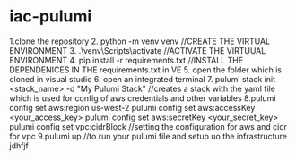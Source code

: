 # iac-pulumi

1.clone the repository 
2. python -m venv venv //CREATE THE VIRTUAL ENVIRONMENT 
3. .\venv\Scripts\activate //ACTIVATE THE VIRTUUAL ENVIRONMENT 
4. pip install -r requirements.txt //INSTALL THE DEPENDENICES IN THE requirements.txt in VE 
5. open the folder which is cloned in visual studio
6. open an integrated terminal
7. pulumi stack init <stack_name> -d "My Pulumi Stack" //creates a stack with the yaml file which is used for config of aws credentials and other variables 
8.pulumi config set aws:region us-west-2 pulumi config set aws:accessKey <your_access_key> pulumi config set aws:secretKey <your_secret_key> pulumi config set vpc:cidrBlock //setting the configuration for aws and cidr for vpc 
9.pulumi up //to run your pulumi file and setup uo the infrastructure
jdhfjf